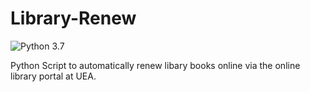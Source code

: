 # Library-Renew

![Python 3.7](https://img.shields.io/badge/python-3.7-blue.svg)

Python Script to automatically renew libary books online via the online library portal at UEA.





